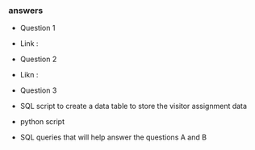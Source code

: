 ### answers

* Question 1
 * Link : 

* Question 2
 * Likn :

* Question 3
 * SQL script to create a data table to store the visitor assignment data
 * python script
 * SQL queries that will help answer the questions A and B 

